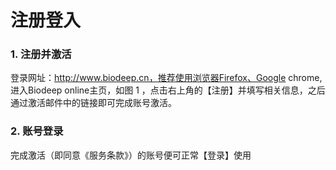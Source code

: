 # 注册登入

### **1. 注册并激活**

登录网址：http://www.biodeep.cn，推荐使用浏览器Firefox、Google chrome, 进入Biodeep online主页，如图 1 ，点击右上角的【注册】并填写相关信息，之后通过激活邮件中的链接即可完成账号激活。



### **2. 账号登录**

完成激活（即同意《服务条款》）的账号便可正常【登录】使用